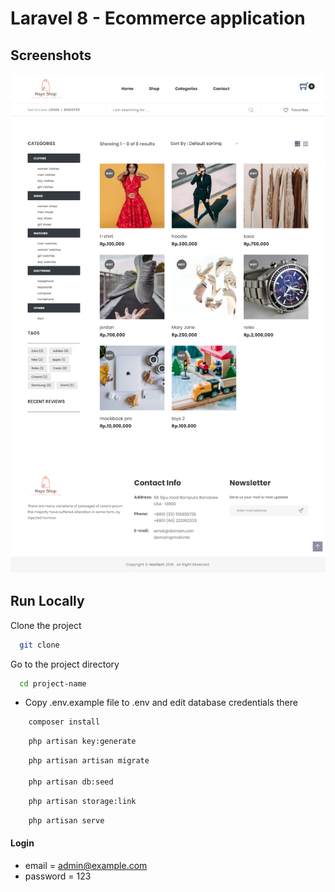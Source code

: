 # Laravel 8 - Ecommerce application

## Screenshots

![preview img](/preview.png)

## Run Locally

Clone the project

```bash
  git clone
```

Go to the project directory

```bash
  cd project-name
```

-   Copy .env.example file to .env and edit database credentials there

```bash
    composer install
```

```bash
    php artisan key:generate
```

```bash
    php artisan artisan migrate

    php artisan db:seed
```

```bash
    php artisan storage:link
```

```bash
    php artisan serve
```

#### Login

-   email = admin@example.com
-   password = 123

